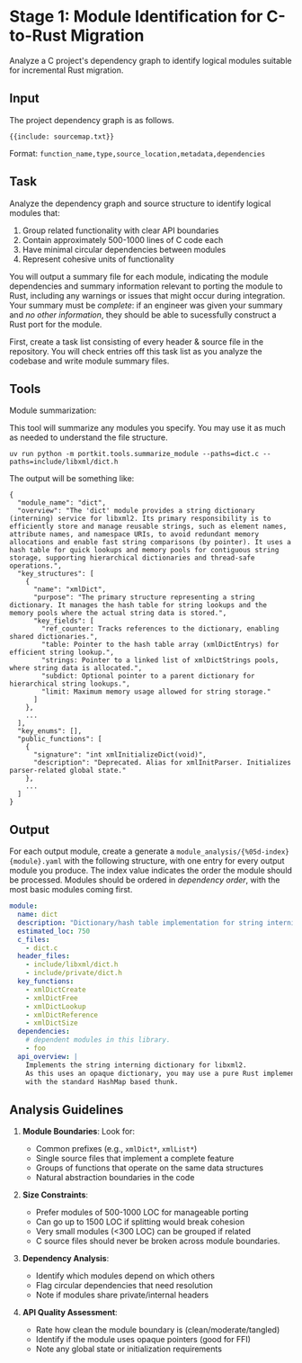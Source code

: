 # Stage 1: Module Identification for C-to-Rust Migration

Analyze a C project's dependency graph to identify logical modules suitable for incremental Rust migration.

## Input

The project dependency graph is as follows.

```
{{include: sourcemap.txt}}
```

Format: `function_name,type,source_location,metadata,dependencies`

## Task

Analyze the dependency graph and source structure to identify logical modules that:

1. Group related functionality with clear API boundaries
2. Contain approximately 500-1000 lines of C code each
3. Have minimal circular dependencies between modules
4. Represent cohesive units of functionality

You will output a summary file for each module, indicating the module
dependencies and summary information relevant to porting the module to Rust,
including any warnings or issues that might occur during integration. Your
summary must be _complete_: if an engineer was given your summary and _no other
information_, they should be able to sucessfully construct a Rust port for the
module.

First, create a task list consisting of every header & source file in the repository.
You will check entries off this task list as you analyze the codebase and write module summary files.

## Tools

Module summarization:

This tool will summarize any modules you specify. You may use it as much as needed to understand the file structure.

`uv run python -m portkit.tools.summarize_module --paths=dict.c --paths=include/libxml/dict.h`

The output will be something like: 

```
{
  "module_name": "dict",
  "overview": "The 'dict' module provides a string dictionary (interning) service for libxml2. Its primary responsibility is to efficiently store and manage reusable strings, such as element names, attribute names, and namespace URIs, to avoid redundant memory allocations and enable fast string comparisons (by pointer). It uses a hash table for quick lookups and memory pools for contiguous string storage, supporting hierarchical dictionaries and thread-safe operations.",
  "key_structures": [
    {
      "name": "xmlDict",
      "purpose": "The primary structure representing a string dictionary. It manages the hash table for string lookups and the memory pools where the actual string data is stored.",
      "key_fields": [
        "ref_counter: Tracks references to the dictionary, enabling shared dictionaries.",
        "table: Pointer to the hash table array (xmlDictEntrys) for efficient string lookup.",
        "strings: Pointer to a linked list of xmlDictStrings pools, where string data is allocated.",
        "subdict: Optional pointer to a parent dictionary for hierarchical string lookups.",
        "limit: Maximum memory usage allowed for string storage."
      ]
    },
    ...
  ],
  "key_enums": [],
  "public_functions": [
    {
      "signature": "int xmlInitializeDict(void)",
      "description": "Deprecated. Alias for xmlInitParser. Initializes parser-related global state."
    },
    ...
  ]
}
```

## Output

For each output module, create a generate a `module_analysis/{%05d-index}{module}.yaml` with the following structure, with one entry for every output module you produce.
The index value indicates the order the module should be processed. Modules should be ordered in _dependency order_, with the most basic modules coming first.

```yaml
module:
  name: dict
  description: "Dictionary/hash table implementation for string interning"
  estimated_loc: 750
  c_files:
    - dict.c
  header_files:
    - include/libxml/dict.h
    - include/private/dict.h
  key_functions:
    - xmlDictCreate
    - xmlDictFree
    - xmlDictLookup
    - xmlDictReference
    - xmlDictSize
  dependencies:
    # dependent modules in this library.
    - foo
  api_overview: |
    Implements the string interning dictionary for libxml2.
    As this uses an opaque dictionary, you may use a pure Rust implementation
    with the standard HashMap based thunk.
```

## Analysis Guidelines

1. **Module Boundaries**: Look for:
   - Common prefixes (e.g., `xmlDict*`, `xmlList*`)
   - Single source files that implement a complete feature
   - Groups of functions that operate on the same data structures
   - Natural abstraction boundaries in the code

2. **Size Constraints**:
   - Prefer modules of 500-1000 LOC for manageable porting
   - Can go up to 1500 LOC if splitting would break cohesion
   - Very small modules (<300 LOC) can be grouped if related
   - C source files should never be broken across module boundaries.

3. **Dependency Analysis**:
   - Identify which modules depend on which others
   - Flag circular dependencies that need resolution
   - Note if modules share private/internal headers

4. **API Quality Assessment**:
   - Rate how clean the module boundary is (clean/moderate/tangled)
   - Identify if the module uses opaque pointers (good for FFI)
   - Note any global state or initialization requirements
